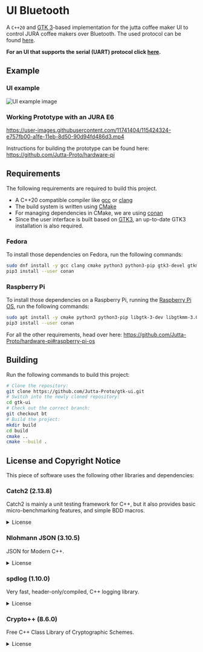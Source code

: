 # UI Bluetooth
A `C++20` and [GTK 3](https://www.gtk.org/)-based implementation for the jutta coffee maker UI to control JURA coffee makers over Bluetooth.
The used protocol can be found [here](https://github.com/Jutta-Proto/protocol-bt-cpp).

**For an UI that supports the serial (UART) protocol click [here](https://github.com/Jutta-Proto/gtk-ui/tree/serial).**

## Example
### UI example
![UI example image](https://user-images.githubusercontent.com/11741404/150349114-3e614d1f-fa02-4410-97d2-fe97836752c1.png)


### Working Prototype with an JURA E6
https://user-images.githubusercontent.com/11741404/115424324-e757fb00-a1fe-11eb-8d50-90d94fd486d3.mp4

Instructions for building the prototype can be found here: https://github.com/Jutta-Proto/hardware-pi

## Requirements
The following requirements are required to build this project.
* A C++20 compatible compiler like [gcc](https://gcc.gnu.org/) or [clang](https://clang.llvm.org/)
* The build system is written using [CMake](https://cmake.org/)
* For managing dependencies in CMake, we are using [conan](https://conan.io/)
* Since the user interface is built based on [GTK3](https://www.gtk.org/), an up-to-date GTK3 installation is also required.

### Fedora
To install those dependencies on Fedora, run the following commands:
```bash
sudo dnf install -y gcc clang cmake python3 python3-pip gtk3-devel gtkmm30-devel bluez-libs-devel
pip3 install --user conan
```

### Raspberry Pi
To install those dependencies on a Raspberry Pi, running the [Raspberry Pi OS](https://www.raspberrypi.org/software/), run the following commands:
```bash
sudo apt install -y cmake python3 python3-pip libgtk-3-dev libgtkmm-3.0-dev libbluetooth-dev
pip3 install --user conan
```
For all the other requirements, head over here: https://github.com/Jutta-Proto/hardware-pi#raspberry-pi-os

## Building
Run the following commands to build this project:
```bash
# Clone the repository:
git clone https://github.com/Jutta-Proto/gtk-ui.git
# Switch into the newly cloned repository:
cd gtk-ui
# Check out the correct branch:
git checkout bt
# Build the project:
mkdir build
cd build
cmake ..
cmake --build .
```

## License and Copyright Notice 
This piece of software uses the following other libraries and dependencies:

### Catch2 (2.13.8)
Catch2 is mainly a unit testing framework for C++, but it also provides basic micro-benchmarking features, and simple BDD macros.

<details>
  <summary>License</summary>

```
Boost Software License - Version 1.0 - August 17th, 2003

Permission is hereby granted, free of charge, to any person or organization
obtaining a copy of the software and accompanying documentation covered by
this license (the "Software") to use, reproduce, display, distribute,
execute, and transmit the Software, and to prepare derivative works of the
Software, and to permit third-parties to whom the Software is furnished to
do so, all subject to the following:

The copyright notices in the Software and this entire statement, including
the above license grant, this restriction and the following disclaimer,
must be included in all copies of the Software, in whole or in part, and
all derivative works of the Software, unless such copies or derivative
works are solely in the form of machine-executable object code generated by
a source language processor.

THE SOFTWARE IS PROVIDED "AS IS", WITHOUT WARRANTY OF ANY KIND, EXPRESS OR
IMPLIED, INCLUDING BUT NOT LIMITED TO THE WARRANTIES OF MERCHANTABILITY,
FITNESS FOR A PARTICULAR PURPOSE, TITLE AND NON-INFRINGEMENT. IN NO EVENT
SHALL THE COPYRIGHT HOLDERS OR ANYONE DISTRIBUTING THE SOFTWARE BE LIABLE
FOR ANY DAMAGES OR OTHER LIABILITY, WHETHER IN CONTRACT, TORT OR OTHERWISE,
ARISING FROM, OUT OF OR IN CONNECTION WITH THE SOFTWARE OR THE USE OR OTHER
DEALINGS IN THE SOFTWARE.
```

</details>

### Nlohmann JSON (3.10.5)
JSON for Modern C++.

<details>
  <summary>License</summary>

```
MIT License 

Copyright (c) 2013-2021 Niels Lohmann

Permission is hereby granted, free of charge, to any person obtaining a copy
of this software and associated documentation files (the "Software"), to deal
in the Software without restriction, including without limitation the rights
to use, copy, modify, merge, publish, distribute, sublicense, and/or sell
copies of the Software, and to permit persons to whom the Software is
furnished to do so, subject to the following conditions:

The above copyright notice and this permission notice shall be included in all
copies or substantial portions of the Software.

THE SOFTWARE IS PROVIDED "AS IS", WITHOUT WARRANTY OF ANY KIND, EXPRESS OR
IMPLIED, INCLUDING BUT NOT LIMITED TO THE WARRANTIES OF MERCHANTABILITY,
FITNESS FOR A PARTICULAR PURPOSE AND NONINFRINGEMENT. IN NO EVENT SHALL THE
AUTHORS OR COPYRIGHT HOLDERS BE LIABLE FOR ANY CLAIM, DAMAGES OR OTHER
LIABILITY, WHETHER IN AN ACTION OF CONTRACT, TORT OR OTHERWISE, ARISING FROM,
OUT OF OR IN CONNECTION WITH THE SOFTWARE OR THE USE OR OTHER DEALINGS IN THE
SOFTWARE.
```

</details>

### spdlog (1.10.0)
Very fast, header-only/compiled, C++ logging library.

<details>
  <summary>License</summary>

```
The MIT License (MIT)

Copyright (c) 2016 Gabi Melman.                                       

Permission is hereby granted, free of charge, to any person obtaining a copy
of this software and associated documentation files (the "Software"), to deal
in the Software without restriction, including without limitation the rights
to use, copy, modify, merge, publish, distribute, sublicense, and/or sell
copies of the Software, and to permit persons to whom the Software is
furnished to do so, subject to the following conditions:

The above copyright notice and this permission notice shall be included in
all copies or substantial portions of the Software.

THE SOFTWARE IS PROVIDED "AS IS", WITHOUT WARRANTY OF ANY KIND, EXPRESS OR
IMPLIED, INCLUDING BUT NOT LIMITED TO THE WARRANTIES OF MERCHANTABILITY,
FITNESS FOR A PARTICULAR PURPOSE AND NONINFRINGEMENT.  IN NO EVENT SHALL THE
AUTHORS OR COPYRIGHT HOLDERS BE LIABLE FOR ANY CLAIM, DAMAGES OR OTHER
LIABILITY, WHETHER IN AN ACTION OF CONTRACT, TORT OR OTHERWISE, ARISING FROM,
OUT OF OR IN CONNECTION WITH THE SOFTWARE OR THE USE OR OTHER DEALINGS IN
THE SOFTWARE.

-- NOTE: Third party dependency used by this software --
This software depends on the fmt lib (MIT License),
and users must comply to its license: https://github.com/fmtlib/fmt/blob/master/LICENSE.rst
```

</details>

### Crypto++ (8.6.0)
Free C++ Class Library of Cryptographic Schemes.

<details>
  <summary>License</summary>

```
Compilation Copyright (c) 1995-2019 by Wei Dai.  All rights reserved.
This copyright applies only to this software distribution package
as a compilation, and does not imply a copyright on any particular
file in the package.

All individual files in this compilation are placed in the public domain by
Wei Dai and other contributors.

I would like to thank the following authors for placing their works into
the public domain:

Joan Daemen - 3way.cpp
Leonard Janke - cast.cpp, seal.cpp
Steve Reid - cast.cpp
Phil Karn - des.cpp
Andrew M. Kuchling - md2.cpp, md4.cpp
Colin Plumb - md5.cpp
Seal Woods - rc6.cpp
Chris Morgan - rijndael.cpp
Paulo Baretto - rijndael.cpp, skipjack.cpp, square.cpp
Richard De Moliner - safer.cpp
Matthew Skala - twofish.cpp
Kevin Springle - camellia.cpp, shacal2.cpp, ttmac.cpp, whrlpool.cpp, ripemd.cpp
Ronny Van Keer - sha3.cpp
Aumasson, Neves, Wilcox-O'Hearn and Winnerlein - blake2.cpp, blake2b_simd.cpp, blake2s_simd.cpp
Aaram Yun - aria.cpp, aria_simd.cpp
Han Lulu, Markku-Juhani O. Saarinen - sm4.cpp sm4_simd.cpp
Daniel J. Bernstein, Jack Lloyd - chacha.cpp, chacha_simd.cpp, chacha_avx.cpp
Andrew Moon - ed25519, x25519, donna_32.cpp, donna_64.cpp, donna_sse.cpp

The Crypto++ Library uses portions of Andy Polyakov's CRYPTOGAMS for Poly1305
scalar multiplication, aes_armv4.S, sha1_armv4.S and sha256_armv4.S. CRYPTOGAMS
is dual licensed with a permissive BSD-style license. The CRYPTOGAMS license is
reproduced below.

The Crypto++ Library uses portions of Jack Lloyd's Botan for ChaCha SSE2 and
AVX. Botan placed the code in public domain for Crypto++ to use.

The Crypto++ Library (as a compilation) is currently licensed under the Boost
Software License 1.0 (http://www.boost.org/users/license.html).

Boost Software License - Version 1.0 - August 17th, 2003

Permission is hereby granted, free of charge, to any person or organization
obtaining a copy of the software and accompanying documentation covered by
this license (the "Software") to use, reproduce, display, distribute,
execute, and transmit the Software, and to prepare derivative works of the
Software, and to permit third-parties to whom the Software is furnished to
do so, all subject to the following:

The copyright notices in the Software and this entire statement, including
the above license grant, this restriction and the following disclaimer,
must be included in all copies of the Software, in whole or in part, and
all derivative works of the Software, unless such copies or derivative
works are solely in the form of machine-executable object code generated by
a source language processor.

THE SOFTWARE IS PROVIDED "AS IS", WITHOUT WARRANTY OF ANY KIND, EXPRESS OR
IMPLIED, INCLUDING BUT NOT LIMITED TO THE WARRANTIES OF MERCHANTABILITY,
FITNESS FOR A PARTICULAR PURPOSE, TITLE AND NON-INFRINGEMENT. IN NO EVENT
SHALL THE COPYRIGHT HOLDERS OR ANYONE DISTRIBUTING THE SOFTWARE BE LIABLE
FOR ANY DAMAGES OR OTHER LIABILITY, WHETHER IN CONTRACT, TORT OR OTHERWISE,
ARISING FROM, OUT OF OR IN CONNECTION WITH THE SOFTWARE OR THE USE OR OTHER
DEALINGS IN THE SOFTWARE.

CRYPTOGAMS License

Copyright (c) 2006-2017, CRYPTOGAMS by <appro@openssl.org>
All rights reserved.

Redistribution and use in source and binary forms, with or without
modification, are permitted provided that the following conditions
are met:

* Redistributions of source code must retain copyright notices,
  this list of conditions and the following disclaimer.
* Redistributions in binary form must reproduce the above
  copyright notice, this list of conditions and the following
  disclaimer in the documentation and/or other materials
  provided with the distribution.
* Neither the name of the CRYPTOGAMS nor the names of its copyright
  holder and contributors may be used to endorse or promote products
  derived from this software without specific prior written permission.
  ```

</details>

